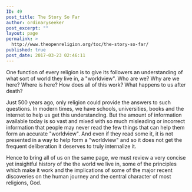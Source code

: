 ```yaml
---
ID: 49
post_title: The Story So Far
author: ordinaryseeker
post_excerpt: ""
layout: page
permalink: >
  http://www.theopenreligion.org/toc/the-story-so-far/
published: true
post_date: 2017-03-23 02:46:11
---
```

One function of every religion is to give its followers an understanding of what sort of world they live in, a "worldview". Who are we? Why are we here? Where is here? How does all of this work? What happens to us after death?

Just 500 years ago, only religion could provide the answers to such questions. In modern times, we have schools, universities, books and the internet to help us get this understanding. But the amount of information available today is so vast and mixed with so much misleading or incorrect information that people may never read the few things that can help them form an accurate "worldview". And even if they read some it, it is not presented in a way to help form a "worldview" and so it does not get the frequent deliberation it deserves to truly internalize it.

Hence to bring all of us on the same page, we must review a very concise yet insightful history of the the world we live in, some of the principles which make it work and the implications of some of the major recent discoveries on the human journey and the central character of most religions, God.